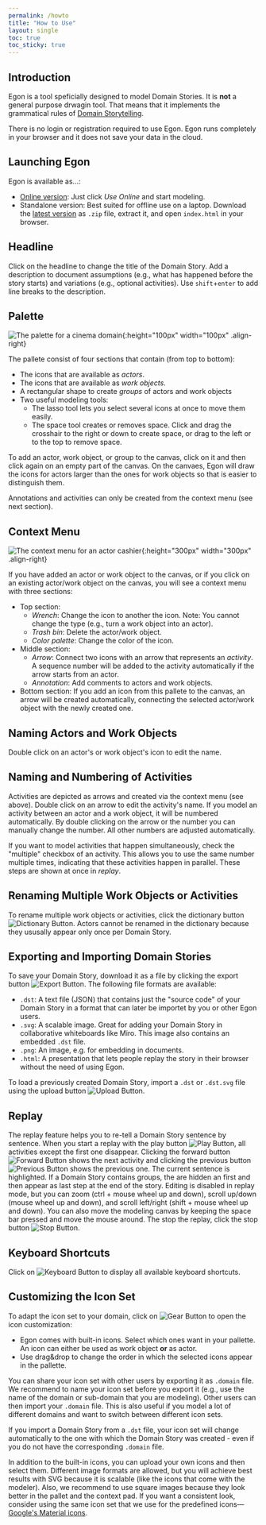 ```yaml
---
permalink: /howto
title: "How to Use"
layout: single
toc: true
toc_sticky: true
---
```


## Introduction

Egon is a tool speficially designed to model Domain Stories. It is **not** a general purpose drwagin tool. That means that it implements the grammatical rules of [Domain Storytelling](https://domainstorytelling.org/). 

There is no login or registration required to use Egon. Egon runs completely in your browser and it does not save your data in the cloud.

## Launching Egon

Egon is available as...:
 - [Online version](https://egon.io/): Just click *Use Online* and start modeling.
 - Standalone version: Best suited for offline use on a laptop. Download the [latest version](https://github.com/WPS/egon.io/releases) as `.zip` file, extract it, and open `index.html` in your browser.
<!-- 
 TODO: include this as soon as the Docker container is publicly available
 - Docker image: You can run Egon as Docker container using [this image](https://github.com/WPS/egon.io/pkgs/container/egon.io).
-->

## Headline

Click on the headline to change the title of the Domain Story. Add a description to document assumptions (e.g., what has happened before the story starts) and variations (e.g., optional activities). Use `shift`+`enter` to add line breaks to the description.
<!-- 
Left of the title is an arrow button that lets you hide the description to gain more space for modeling. 
-->

## Palette

![The palette for a cinema domain](/assets/images/screenshots/palette.png){:height="100px" width="100px" .align-right}

The pallete consist of four sections that contain (from top to bottom):
-  The icons that are available as *actors*.
-  The icons that are available as *work objects*.
-  A rectangular shape to create *groups* of actors and work objects
-  Two useful modeling tools:
      - The lasso tool lets you select several icons at once to move them easily.
      - The space tool creates or removes space. Click and drag the crosshair to the right or down to create space, or drag to the left or to the top to remove space.

To add an actor, work object, or group to the canvas, click on it and then click again on an empty part of the canvas. On the canvaes, Egon will draw the icons for actors larger than the ones for work objects so that is easier to distinguish them.

Annotations and activities can only be created from the context menu (see next section).

## Context Menu

![The context menu for an actor cashier](/assets/images/screenshots/context-menu.png){:height="300px" width="300px" .align-right}

If you have added an actor or work object to the canvas, or if you click on an existing actor/work object on the canvas, you will see a context menu with three sections:

- Top section:
  - *Wrench*: Change the icon to another the icon. Note: You cannot change the type (e.g., turn a work object into an actor).
  - *Trash bin*: Delete the actor/work object.
  - *Color palette*: Change the color of the icon.
- Middle section:
  - *Arrow*: Connect two icons with an arrow that represents an *activity*. A sequence number will be added to the activity automatically if the arrow starts from an actor.
  - *Annotation*: Add comments to actors and work objects.
- Bottom section: If you add an icon from this pallete to the canvas, an arrow will be created automatically, connecting the selected actor/work object with the newly created one.

## Naming Actors and Work Objects

Double click on an actor's or work object's icon to edit the name. 

## Naming and Numbering of Activities

Activities are depicted as arrows and created via the context menu (see above). Double click on an arrow to edit the activity's name. If you model an activity between an actor and a work object, it will be numbered automatically. By double clicking on the arrow or the number you can manually change the number. All other numbers are adjusted automatically.

If you want to model activities that happen simultaneously, check  the "multiple" checkbox of an activity. This allows you to use the same number multiple times, indicating that these activities happen in parallel. These steps are shown at once in *replay*.

## Renaming Multiple Work Objects or Activities

To rename multiple work objects or activities, click the dictionary button ![Dictionary Button](/assets/images/buttons/spellcheck.png). Actors cannot be renamed in the dictionary because they ususally appear only once per Domain Story.

## Exporting and Importing Domain Stories

To save your Domain Story, download it as a file by clicking the export button ![Export Button](/assets/images/buttons/archive.png). The following file formats are available:

- `.dst`: A text file (JSON) that contains just the "source code" of your Domain Story in a format that can later be importet by you or other Egon users.
- `.svg`: A scalable image. Great for adding your Domain Story in collaborative whiteboards like Miro. This image also contains an embedded `.dst` file.
- `.png`: An image, e.g. for embedding in documents.
- `.html`: A presentation that lets people replay the story in their browser without the need of using Egon.

To load a previously created Domain Story, import a `.dst` or `.dst.svg` file using the upload button ![Upload Button](/assets/images/buttons/unarchive.png).

<!-- 
## Auto-Save and Creating new Domain Stories

Since saving Domain Stories by exporting them as files is a bit cumbersome, you can turn on the *auto-save* feature in the general settings. Egon runs completely in your browser and this is also where your current Domain Story is stored: In your browser's local storage. You can choose the saving interval (in seconds) between saving drafts and how many drafts are kept in storage. Drafts can be restored, overwriting the current state of your Domain Story.

When you activate auto-save and later open Egon in your browser, it will restore the Domain Story that you last worked on. To create a new Domain Story, click the *New* button.
-->

## Replay

The replay feature helps you to re-tell a Domain Story sentence by sentence. When you start a replay with the play button ![Play Button](/assets/images/buttons/play.png), all activities except the first one disappear. Clicking the forward button ![Forward Button](/assets/images/buttons/forward.png) shows the next activity and clicking the previous button ![Previous Button](/assets/images/buttons/previous.png) shows the previous one. The current sentence is highlighted. If a Domain Story contains groups, the are hidden an first and then appear as last step at the end of the story.
Editing is disabled in replay mode, but you can zoom (ctrl + mouse wheel up and down), scroll up/down (mouse wheel up and down), and scroll left/right (shift + mouse wheel up and down). You can also move the modeling canvas by keeping the space bar pressed and move the mouse around. The stop the replay, click the stop button ![Stop Button](/assets/images/buttons/stop.png).

## Keyboard Shortcuts

Click on ![Keyboard Button](/assets/images/buttons/keyboard.png) to display all available keyboard shortcuts.

## Customizing the Icon Set

To adapt the icon set to your domain, click on ![Gear Button](/assets/images/buttons/gear.png) to open the icon customization:

- Egon comes with built-in icons. Select which ones want in your pallette. An icon can either be used as work object **or** as actor. 
- Use drag&drop to change the order in which the selected icons appear in the pallette.

You can share your icon set with other users by exporting it as `.domain` file. We recommend to name your icon set before you export it (e.g., use the name of the domain or sub-domain that you are modeling). Other users can then import your `.domain` file. This is also useful if you model a lot of different domains and want to switch between different icon sets.

If you import a Domain Story from a `.dst` file, your icon set will change automatically to the one with which the Domain Story was created - even if you do not have the corresponding `.domain` file.

In addition to the built-in icons, you can upload your own icons and then select them. Different image formats are allowed, but you will achieve best results with SVG because it is scalable (like the icons that come with the modeler). Also, we recommend to use square images because they look better in the pallet and the context pad. If you want a consistent look, consider using the same icon set that we use for the predefined icons—[Google's Material icons](https://fonts.google.com/icons?icon.set=Material+Icons).
